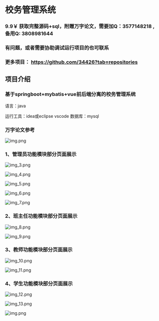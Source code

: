 # 校务管理系统

### 9.9￥ 获取完整源码+sql，附赠万字论文，需要加Q：3577148218 ,备用Q: 3808981644
### 有问题，或者需要协助调试运行项目的也可联系

### 更多项目： https://github.com/34426?tab=repositories

## 项目介绍

### 基于springboot+mybatis+vue前后端分离的校务管理系统

语言：java

运行工具：idea或eclipse vscode 数据库：mysql

### 万字论文参考

![img.png](img.png)

### 1、管理员功能模块部分页面展示

![img_3.png](imgs/img_3.png)

![img_4.png](imgs/img_4.png)

![img_5.png](imgs/img_5.png)

![img_6.png](imgs/img_6.png)

![img_7.png](imgs/img_7.png)

### 2、班主任功能模块部分页面展示

![img_8.png](imgs/img_8.png)

![img_9.png](imgs/img_9.png)

### 3、教师功能模块部分页面展示

![img_10.png](imgs/img_10.png)

![img_11.png](imgs/img_11.png)

### 4、学生功能模块部分页面展示

![img_12.png](imgs/img_12.png)

![img_13.png](imgs/img_13.png)

![img.png](imgs/img.png)
